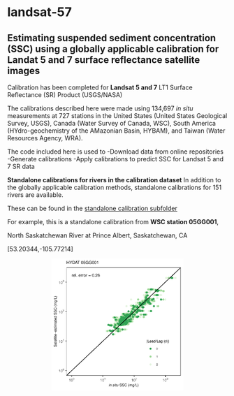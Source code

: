 # landsat-57 #
## Estimating suspended sediment concentration (SSC) using a globally applicable calibration for Landat 5 and 7 surface reflectance satellite images ##

Calibration has been completed for **Landsat 5 and 7** LT1 Surface Reflectance (SR) Product (USGS/NASA)

The calibrations described here were made using 134,697 *in situ* measurements at 727 stations in the United States (United States Geological Survey, USGS), Canada (Water Survey of Canada, WSC), South America (HYdro-geochemistry of the AMazonian Basin, HYBAM), and Taiwan (Water Resources Agency, WRA). 

The code included here is used to 
  -Download data from online repositories
  -Generate calibrations
  -Apply calibrations to predict SSC for Landsat 5 and 7 SR data
  
**Standalone calibrations for rivers in the calibration dataset**
In addition to the globally applicable calibration methods, standalone calibrations for 151 rivers are available.

These can be found in the [standalone calibration subfolder](landsat-57-standalone-calibrations)

For example, this is a standalone calibration from **WSC station 05GG001**, 

North Saskatchewan River at Prince Albert, Saskatchewan, CA

[53.20344,-105.77214]

<p align="center">
  <img src="/landsat-calibration/landsat-57-standalone-calibrations/indiv_calib_plot_05GG001.pdf" class = "image fit" width="60%" >
</p>
